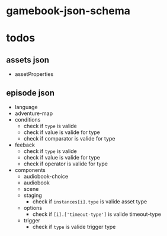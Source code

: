 # gamebook-json-schema

# todos

## assets json
  - assetProperties

## episode json
  - language
  - adventure-map
  - conditions
    - check if ```type``` is valide
    - check if value is valide for type
    - check if comparator is valide for type
  - feeback
    - check if ```type``` is valide
    - check if value is valide for type
    - check if operator is valide for type
  - components
    - audiobook-choice
    - audiobook
    - scene
    - staging
      - check if ```instances[i].type``` is valide asset type
    - options
      - check if ```[i].['timeout-type']``` is valide timeout-type
    - trigger
      - check if ```type``` is valide trigger type
